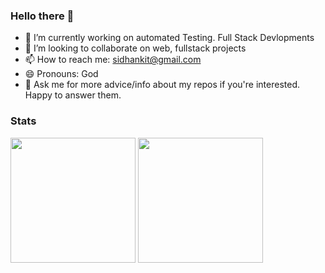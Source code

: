 ### Hello there 👋

- 🔭 I’m currently working on automated Testing. Full Stack Devlopments
- 👯 I’m looking to collaborate on web, fullstack projects
- 📫 How to reach me: sidhankit@gmail.com
- 😄 Pronouns: God
- 💬 Ask me for more advice/info about my repos if you're interested. Happy to answer them.

<!--
**sidharthjaiswal/sidharthjaiswal** is a ✨ _special_ ✨ repository because its `README.md` (this file) appears on your GitHub profile.

Here are some ideas to get you started:

- 🔭 I’m currently working on ...
- 🌱 I’m currently learning ...
- 👯 I’m looking to collaborate on ...
- 🤔 I’m looking for help with ...
- 💬 Ask me about ...
- 😄 Pronouns: God, Lord, King
- ⚡ Fun fact: ...
-->

### Stats
<div>
  <img height="200em" src="https://github-readme-stats.vercel.app/api?username=sidharthjaiswal&count_private=true&show_icons=true&theme=dark" />
 <img height="200em" src="https://github-readme-stats.vercel.app/api/top-langs/?username=sidharthjaiswal&langs_count=10&layout=compact&theme=dark" />
</div>
